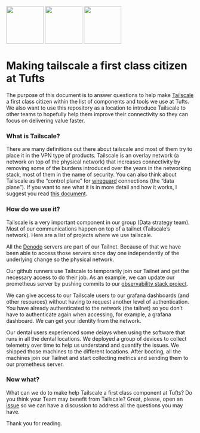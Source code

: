 
<div>
  <img src="https://github.com/Tufts-Technology-Services/tailscale-now/assets/17954/aa17782b-a000-4ac2-8f9f-ba12819fcccf" width="100" />
  <img src="https://github.com/Tufts-Technology-Services/tailscale-now/assets/17954/261036db-8bb5-4f10-9451-57d987917de7" width="100" />
  <img src="https://github.com/Tufts-Technology-Services/tailscale-now/assets/17954/1d451bea-f95d-4762-bd07-46658bb1f57f" width="100" />
</div>

# Making tailscale a first class citizen at Tufts

The purpose of this document is to answer questions to help make [Tailscale](https://tailscale.com/) a first class citizen within the list of components and tools we use at Tufts. We also want to use this repository as a location to introduce Tailscale to other teams to hopefully help them improve their connectivity so they can focus on delivering value faster.

### What is Tailscale?

There are many definitions out there about tailscale and most of them try to place it in the VPN type of products. Tailscale is an overlay network (a network on top of the physical network) that increases connectivity by removing some of the burdens introduced over the years in the networking stack, most of them in the name of security. You can also think about Tailscale as the “control plane” for [wireguard](https://www.wireguard.com/) connections (the “data plane”). If you want to see what it is in more detail and how it works, I suggest you read [this document](https://tailscale.com/blog/how-tailscale-works). 

### How do we use it?

Tailscale is a very important component in our group (Data strategy team). Most of our communications happen on top of a tailnet (Tailscale’s network). Here are a list of projects where we use tailscale. 

All the [Denodo](https://www.denodo.com/en) servers are part of our Tailnet. Because of that we have been able to access those servers since day one independently of the underlying change so the physical network.

Our github runners use Tailscale to temporarily join our Tailnet and get the necessary access to do their job. As an example, we can update our prometheus server by pushing commits to our [observability stack project](https://github.com/TuftsUniversity/dscicd).

We can give access to our Tailscale users to our grafana dashboards (and other resources) without having to request another level of authentication. You have already authenticated to the network (the tailnet) so you don’t have to authenticate again when accessing, for example, a grafana dashboard. We can get your identity from the network. 

Our dental users experienced some delays when using the software that runs in all the dental locations. We deployed a group of devices to collect telemetry over time to help us understand and quantify the issues. We shipped those machines to the different locations. After booting, all the machines join our Tailnet and start collecting metrics and sending them to our prometheus server.

### Now what?

What can we do to make help Tailscale a first class component at Tufts? Do you think your Team may benefit from Tailscale? Great, please, open an [issue](XXXX) so we can have a discussion to address all the questions you may have. 

Thank you for reading.
